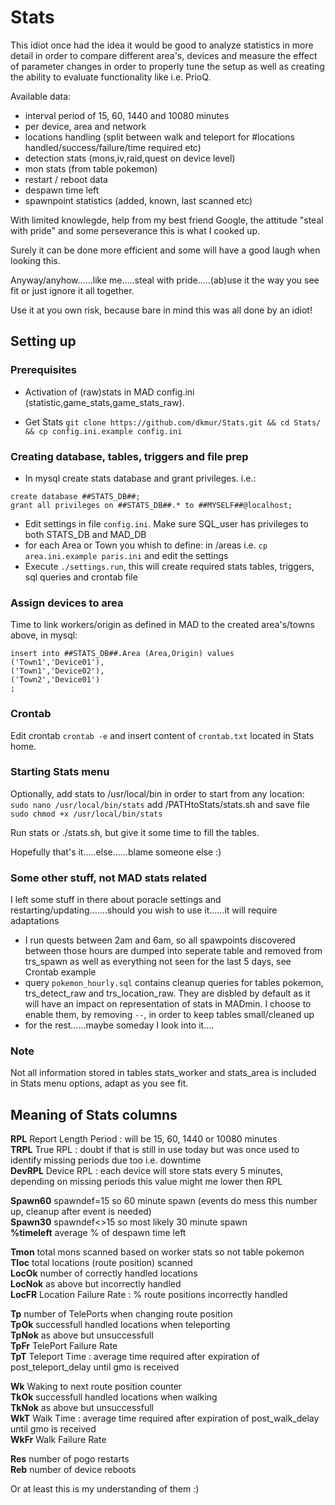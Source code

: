 # Stats

This idiot once had the idea it would be good to analyze statistics in more detail in order to compare different area's, devices and measure the effect of parameter changes in order to properly tune the setup as well as creating the ability to evaluate functionality like i.e. PrioQ.

Available data:  
- interval period of 15, 60, 1440 and 10080 minutes  
- per device, area and network  
- locations handling (split between walk and teleport for #locations handled/success/failure/time required etc)  
- detection stats (mons,iv,raid,quest on device level)  
- mon stats (from table pokemon)  
- restart / reboot data  
- despawn time left  
- spawnpoint statistics (added, known, last scanned etc)  


With limited knowlegde, help from my best friend Google, the attitude "steal with pride" and some perseverance this is what I cooked up.

Surely it can be done more efficient and some will have a good laugh when looking this. 

Anyway/anyhow......like me.....steal with pride.....(ab)use it the way you see fit or just ignore it all together.


Use it at you own risk, because bare in mind this was all done by an idiot!

## Setting up

### Prerequisites
- Activation of (raw)stats in MAD config.ini (statistic,game_stats,game_stats_raw).

- Get Stats ``git clone https://github.com/dkmur/Stats.git && cd Stats/ && cp config.ini.example config.ini``

### Creating database, tables, triggers and file prep

- In mysql create stats database and grant privileges. i.e.:  
```
create database ##STATS_DB##;
grant all privileges on ##STATS_DB##.* to ##MYSELF##@localhost;
```  
- Edit settings in file ``config.ini``. Make sure SQL_user has privileges to both STATS_DB and MAD_DB  
- for each Area or Town you whish to define: in /areas i.e. ``cp area.ini.example paris.ini`` and edit the settings  
- Execute ``./settings.run``, this will create required stats tables, triggers, sql queries and crontab file    

### Assign devices to area

Time to link workers/origin as defined in MAD to the created area's/towns above, in mysql:
```
insert into ##STATS_DB##.Area (Area,Origin) values
('Town1','Device01'),
('Town1','Device02'),
('Town2','Device01')
;
```

### Crontab

Edit crontab ``crontab -e`` and insert content of ``crontab.txt`` located in Stats home.


### Starting Stats menu

Optionally, add stats to /usr/local/bin in order to start from any location:  
``sudo nano /usr/local/bin/stats`` add /PATHtoStats/stats.sh and save file  
``sudo chmod +x /usr/local/bin/stats``  

Run stats or ./stats.sh, but give it some time to fill the tables.

Hopefully that's it.....else......blame someone else :)  


### Some other stuff, not MAD stats related

I left some stuff in there about poracle settings and restarting/updating.......should you wish to use it......it will require adaptations  
- I run quests between 2am and 6am, so all spawpoints discovered between those hours are dumped into seperate table and removed from trs_spawn as well as everything not seen for the last 5 days, see Crontab example  
- query ``pokemon_hourly.sql`` contains cleanup queries for tables pokemon, trs_detect_raw and trs_location_raw. They are disbled by default as it will have an impact on representation of stats in MADmin. I choose to enable them, by removing ``--``, in order to keep tables small/cleaned up  
- for the rest......maybe someday I look into it.... 


### Note

Not all information stored in tables stats_worker and stats_area is included in Stats menu options, adapt as you see fit.  



## Meaning of Stats columns


**RPL** Report Length Period : will be 15, 60, 1440 or 10080 minutes  
**TRPL** True RPL : doubt if that is still in use today but was once used to identify missing periods due too i.e. downtime  
**DevRPL** Device RPL : each device will store stats every 5 minutes, depending on missing periods this value might me lower then RPL  

**Spawn60** spawndef=15 so 60 minute spawn (events do mess this number up, cleanup after event is needed)  
**Spawn30** spawndef<>15 so most likely 30 minute spawn  
**%timeleft** average % of despawn time left  

**Tmon** total mons scanned based on worker stats so not table pokemon  
**Tloc** total locations (route position) scanned  
**LocOk** number of correctly handled locations  
**LocNok** as above but incorrectly handled  
**LocFR** Location Failure Rate : % route positions incorrectly handled  

**Tp** number of TelePorts when changing route position  
**TpOk** successfull handled locations when teleporting  
**TpNok** as above but unsuccessfull  
**TpFr** TelePort Failure Rate  
**TpT** Teleport Time : average time required after expiration of post_teleport_delay until gmo is received  

**Wk** Waking to next route position counter  
**TkOk** successfull handled locations when walking  
**TkNok** as above but unsuccessfull  
**WkT** Walk Time : average time required after expiration of post_walk_delay until gmo is received  
**WkFr** Walk Failure Rate  

**Res** number of pogo restarts  
**Reb** number of device reboots  

Or at least this is my understanding of them :)


